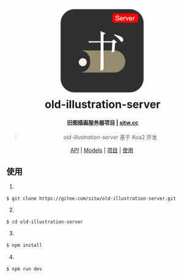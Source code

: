 <h1 align="center">
  <a href="https://sitw.cc"><img src="/src/public/images/old-illustration-server.svg" width="250"/></a>
  <br>
  old-illustration-server
</h1>
<h4 align="center">旧图插画服务器项目 | <a href="https://sitw.cc" target="_blank">sitw.cc</a></h4>
<blockquote align="center">
  <em>old-illustration-server</em> 基于 Koa2 开发
</blockquote>
<p align="center">
  <a href="/docs/API.md">API</a>&nbsp;|&nbsp;<a href="/docs/models.md">Models</a>&nbsp;|&nbsp;<a href="https://gitee.com/sitw/old-illustration">项目</a>&nbsp;|&nbsp;<a href="#使用">使用</a>&nbsp;
</p>

## 使用
1. 
```git
$ git clone https://gitee.com/sitw/old-illustration-server.git
```
2. 
```git
$ cd old-illustration-server
```
3. 
```bash
$ npm install 
```
4. 
```
$ npm run dev 
```